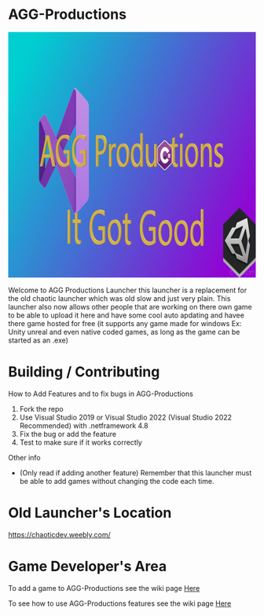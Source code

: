 # AGG-Productions

<p align="center"> <img width="1000" height="500" src="ReadMe.png"/> </p>

Welcome to AGG Productions Launcher this launcher is a replacement for the old chaotic launcher which was old slow and just very plain. This launcher also now allows other people that are working on there own game to be able to upload it here and have some cool auto apdating and havee there game hosted for free (it supports any game made for windows Ex: Unity unreal and even native coded games, as long as the game can be started as an .exe)

# Building / Contributing

How to Add Features and to fix bugs in AGG-Productions

1. Fork the repo
2. Use Visual Studio 2019 or Visual Studio 2022 (Visual Studio 2022 Recommended) with .netframework 4.8
3. Fix the bug or add the feature
4. Test to make sure if it works correctly

Other info
- (Only read if adding another feature) Remember that this launcher must be able to add games without changing the code each time.

# Old Launcher's Location

https://chaoticdev.weebly.com/

# Game Developer's Area

To add a game to AGG-Productions see the wiki page [Here](https://github.com/awesomegamergame/AGG-Productions/wiki/How-to-add-a-game)

To see how to use AGG-Productions features see the wiki page [Here](https://github.com/awesomegamergame/AGG-Productions/wiki/Features-and-how-to-use)
